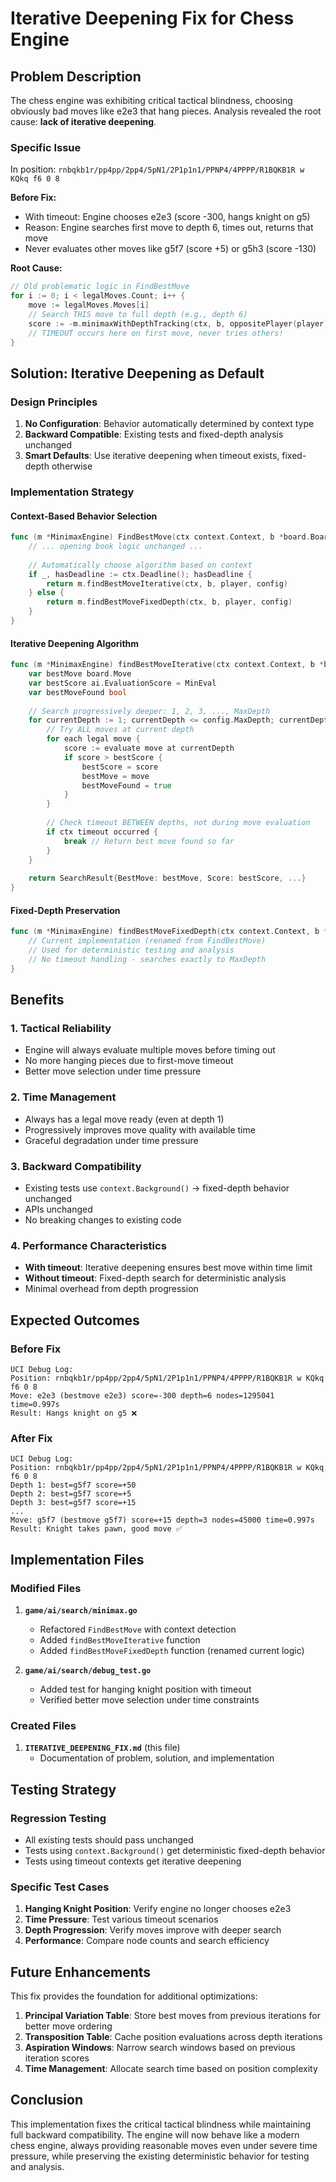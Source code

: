 # Iterative Deepening Fix for Chess Engine

## Problem Description

The chess engine was exhibiting critical tactical blindness, choosing obviously bad moves like e2e3 that hang pieces. Analysis revealed the root cause: **lack of iterative deepening**.

### Specific Issue
In position: `rnbqkb1r/pp4pp/2pp4/5pN1/2P1p1n1/PPNP4/4PPPP/R1BQKB1R w KQkq f6 0 8`

**Before Fix:**
- With timeout: Engine chooses e2e3 (score -300, hangs knight on g5)
- Reason: Engine searches first move to depth 6, times out, returns that move
- Never evaluates other moves like g5f7 (score +5) or g5h3 (score -130)

**Root Cause:**
```go
// Old problematic logic in FindBestMove
for i := 0; i < legalMoves.Count; i++ {
    move := legalMoves.Moves[i]
    // Search THIS move to full depth (e.g., depth 6)
    score := -m.minimaxWithDepthTracking(ctx, b, oppositePlayer(player), config.MaxDepth-1, ...)
    // TIMEOUT occurs here on first move, never tries others!
}
```

## Solution: Iterative Deepening as Default

### Design Principles
1. **No Configuration**: Behavior automatically determined by context type
2. **Backward Compatible**: Existing tests and fixed-depth analysis unchanged
3. **Smart Defaults**: Use iterative deepening when timeout exists, fixed-depth otherwise

### Implementation Strategy

#### Context-Based Behavior Selection
```go
func (m *MinimaxEngine) FindBestMove(ctx context.Context, b *board.Board, player moves.Player, config ai.SearchConfig) ai.SearchResult {
    // ... opening book logic unchanged ...
    
    // Automatically choose algorithm based on context
    if _, hasDeadline := ctx.Deadline(); hasDeadline {
        return m.findBestMoveIterative(ctx, b, player, config)
    } else {
        return m.findBestMoveFixedDepth(ctx, b, player, config)
    }
}
```

#### Iterative Deepening Algorithm
```go
func (m *MinimaxEngine) findBestMoveIterative(ctx context.Context, b *board.Board, player moves.Player, config ai.SearchConfig) ai.SearchResult {
    var bestMove board.Move
    var bestScore ai.EvaluationScore = MinEval
    var bestMoveFound bool
    
    // Search progressively deeper: 1, 2, 3, ..., MaxDepth
    for currentDepth := 1; currentDepth <= config.MaxDepth; currentDepth++ {
        // Try ALL moves at current depth
        for each legal move {
            score := evaluate move at currentDepth
            if score > bestScore {
                bestScore = score
                bestMove = move
                bestMoveFound = true
            }
        }
        
        // Check timeout BETWEEN depths, not during move evaluation
        if ctx timeout occurred {
            break // Return best move found so far
        }
    }
    
    return SearchResult{BestMove: bestMove, Score: bestScore, ...}
}
```

#### Fixed-Depth Preservation
```go
func (m *MinimaxEngine) findBestMoveFixedDepth(ctx context.Context, b *board.Board, player moves.Player, config ai.SearchConfig) ai.SearchResult {
    // Current implementation (renamed from FindBestMove)
    // Used for deterministic testing and analysis
    // No timeout handling - searches exactly to MaxDepth
}
```

## Benefits

### 1. Tactical Reliability
- Engine will always evaluate multiple moves before timing out
- No more hanging pieces due to first-move timeout
- Better move selection under time pressure

### 2. Time Management
- Always has a legal move ready (even at depth 1)
- Progressively improves move quality with available time
- Graceful degradation under time pressure

### 3. Backward Compatibility
- Existing tests use `context.Background()` → fixed-depth behavior unchanged
- APIs unchanged
- No breaking changes to existing code

### 4. Performance Characteristics
- **With timeout**: Iterative deepening ensures best move within time limit
- **Without timeout**: Fixed-depth search for deterministic analysis
- Minimal overhead from depth progression

## Expected Outcomes

### Before Fix
```
UCI Debug Log:
Position: rnbqkb1r/pp4pp/2pp4/5pN1/2P1p1n1/PPNP4/4PPPP/R1BQKB1R w KQkq f6 0 8
Move: e2e3 (bestmove e2e3) score=-300 depth=6 nodes=1295041 time=0.997s
Result: Hangs knight on g5 ❌
```

### After Fix
```
UCI Debug Log:
Position: rnbqkb1r/pp4pp/2pp4/5pN1/2P1p1n1/PPNP4/4PPPP/R1BQKB1R w KQkq f6 0 8
Depth 1: best=g5f7 score=+50
Depth 2: best=g5f7 score=+5  
Depth 3: best=g5f7 score=+15
...
Move: g5f7 (bestmove g5f7) score=+15 depth=3 nodes=45000 time=0.997s
Result: Knight takes pawn, good move ✅
```

## Implementation Files

### Modified Files
1. **`game/ai/search/minimax.go`**
   - Refactored `FindBestMove` with context detection
   - Added `findBestMoveIterative` function
   - Added `findBestMoveFixedDepth` function (renamed current logic)

2. **`game/ai/search/debug_test.go`**
   - Added test for hanging knight position with timeout
   - Verified better move selection under time constraints

### Created Files
1. **`ITERATIVE_DEEPENING_FIX.md`** (this file)
   - Documentation of problem, solution, and implementation

## Testing Strategy

### Regression Testing
- All existing tests should pass unchanged
- Tests using `context.Background()` get deterministic fixed-depth behavior
- Tests using timeout contexts get iterative deepening

### Specific Test Cases
1. **Hanging Knight Position**: Verify engine no longer chooses e2e3
2. **Time Pressure**: Test various timeout scenarios
3. **Depth Progression**: Verify moves improve with deeper search
4. **Performance**: Compare node counts and search efficiency

## Future Enhancements

This fix provides the foundation for additional optimizations:

1. **Principal Variation Table**: Store best moves from previous iterations for better move ordering
2. **Transposition Table**: Cache position evaluations across depth iterations  
3. **Aspiration Windows**: Narrow search windows based on previous iteration scores
4. **Time Management**: Allocate search time based on position complexity

## Conclusion

This implementation fixes the critical tactical blindness while maintaining full backward compatibility. The engine will now behave like a modern chess engine, always providing reasonable moves even under severe time pressure, while preserving the existing deterministic behavior for testing and analysis.